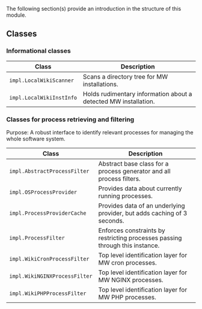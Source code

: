 The following section(s) provide an introduction in the structure of this module.

Classes
--------------------------------------------------------------------

### Informational classes

| Class							| Description															|
| ---							| ---																	|
| `impl.LocalWikiScanner`		| Scans a directory tree for MW installations.							|
| `impl.LocalWikiInstInfo`		| Holds rudimentary information about a detected MW installation.		|

### Classes for process retrieving and filtering

Purpose: A robust interface to identify relevant processes for managing the whole software system.

| Class							| Description																	|
| ---							| ---																			|
| `impl.AbstractProcessFilter`	| Abstract base class for a process generator and all process filters.			|
| `impl.OSProcessProvider`		| Provides data about currently running processes.								|
| `impl.ProcessProviderCache`	| Provides data of an underlying provider, but adds caching of 3 seconds.		|
| `impl.ProcessFilter`			| Enforces constraints by restricting processes passing through this instance.	|
| `impl.WikiCronProcessFilter`	| Top level identification layer for MW cron processes.							|
| `impl.WikiNGINXProcessFilter`	| Top level identification layer for MW NGINX processes.						|
| `impl.WikiPHPProcessFilter`	| Top level identification layer for MW PHP processes.							|











